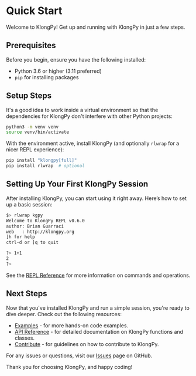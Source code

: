 # Quick Start

Welcome to KlongPy! Get up and running with KlongPy in just a few steps.

## Prerequisites

Before you begin, ensure you have the following installed:

- Python 3.6 or higher (3.11 preferred)
- `pip` for installing packages

## Setup Steps

It's a good idea to work inside a virtual environment so that the
dependencies for KlongPy don't interfere with other Python projects:

```bash
python3 -m venv venv
source venv/bin/activate
```

With the environment active, install KlongPy (and optionally `rlwrap`
for a nicer REPL experience):

```bash
pip install "klongpy[full]"
pip install rlwrap  # optional
```


## Setting Up Your First KlongPy Session

After installing KlongPy, you can start using it right away. Here’s how to set up a basic session:


```bash
$> rlwrap kgpy
Welcome to KlongPy REPL v0.6.0
author: Brian Guarraci
web   : http://klongpy.org
]h for help
ctrl-d or ]q to quit

?> 1+1
2
?>
```

See the [REPL Reference](repl.md) for more information on commands and operations.

## Next Steps

Now that you've installed KlongPy and run a simple session, you're ready to dive deeper. Check out the following resources:

- [Examples](examples.md) - for more hands-on code examples.
- [API Reference](api-reference.md) - for detailed documentation on KlongPy functions and classes.
- [Contribute](contribute.md) - for guidelines on how to contribute to KlongPy.

For any issues or questions, visit our [Issues](https://github.com/briangu/klongpy/issues) page on GitHub.

Thank you for choosing KlongPy, and happy coding!
